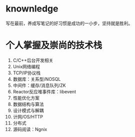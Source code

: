# knownledge
写在最前，养成写笔记的好习惯是成功的一小步，坚持就是胜利。

# 个人掌握及崇尚的技术栈
1. C/C++后台开发相关
2. Unix网络编程
3. TCP/IP协议栈
4. 数据库：关系型/NOSQL
5. 中间件：缓存/消息队列/ZK
6. Reactor反应堆事件库：libevent
7. 性能优化方案
8. 数据结构与算法
9. 设计模式与解耦
10. 计网/OS/HTTP
11. 分布式
12. 源码阅读：Ngnix
